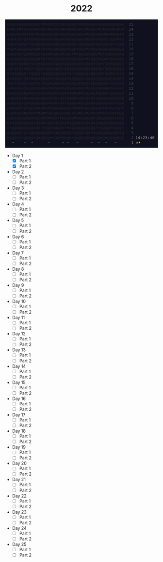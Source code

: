 <div align="center">
<h1>2022</h1>
<img src="../images/2022.png">
</div>

- Day 1
  - [x] Part 1
  - [x] Part 2
- Day 2
  - [ ] Part 1
  - [ ] Part 2
- Day 3
  - [ ] Part 1
  - [ ] Part 2
- Day 4
  - [ ] Part 1
  - [ ] Part 2
- Day 5
  - [ ] Part 1
  - [ ] Part 2
- Day 6
  - [ ] Part 1
  - [ ] Part 2
- Day 7
  - [ ] Part 1
  - [ ] Part 2
- Day 8
  - [ ] Part 1
  - [ ] Part 2
- Day 9
  - [ ] Part 1
  - [ ] Part 2
- Day 10
  - [ ] Part 1
  - [ ] Part 2
- Day 11
  - [ ] Part 1
  - [ ] Part 2
- Day 12
  - [ ] Part 1
  - [ ] Part 2
- Day 13
  - [ ] Part 1
  - [ ] Part 2
- Day 14
  - [ ] Part 1
  - [ ] Part 2
- Day 15
  - [ ] Part 1
  - [ ] Part 2
- Day 16
  - [ ] Part 1
  - [ ] Part 2
- Day 17
  - [ ] Part 1
  - [ ] Part 2
- Day 18
  - [ ] Part 1
  - [ ] Part 2
- Day 19
  - [ ] Part 1
  - [ ] Part 2
- Day 20
  - [ ] Part 1
  - [ ] Part 2
- Day 21
  - [ ] Part 1
  - [ ] Part 2
- Day 22
  - [ ] Part 1
  - [ ] Part 2
- Day 23
  - [ ] Part 1
  - [ ] Part 2
- Day 24
  - [ ] Part 1
  - [ ] Part 2
- Day 25
  - [ ] Part 1
  - [ ] Part 2
